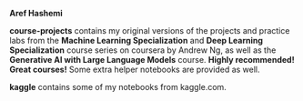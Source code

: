 **Aref Hashemi**

**course-projects** contains my original versions of the projects and practice labs from the **Machine Learning Specialization** and **Deep Learning Specialization** course series on coursera by Andrew Ng, as well as the **Generative AI with Large Language Models** course. **Highly recommended! Great courses!** Some extra helper notebooks are provided as well.  

**kaggle** contains some of my notebooks from kaggle.com.